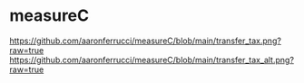 # measureC
https://github.com/aaronferrucci/measureC/blob/main/transfer_tax.png?raw=true
https://github.com/aaronferrucci/measureC/blob/main/transfer_tax_alt.png?raw=true
